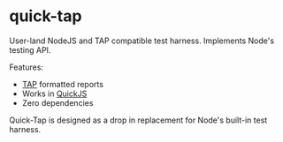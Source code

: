 # quick-tap

User-land NodeJS and TAP compatible test harness. Implements Node's testing API.

Features:

- [TAP](https://testanything.org/) formatted reports
- Works in [QuickJS](https://bellard.org/quickjs/)
- Zero dependencies

Quick-Tap is designed as a drop in replacement for Node's built-in test harness.
